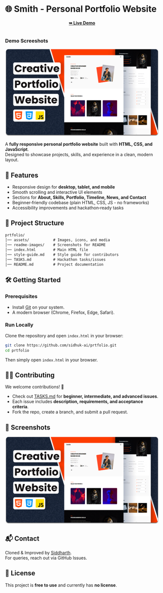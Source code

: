 # 🌐 Smith - Personal Portfolio Website

<div align="center">
  <a href="https://codewithsadee.github.io/smith-portfolio/"><strong>➥ Live Demo</strong></a>

</div>

<br />

### Demo Screeshots

![Smith-portfolio Desktop Demo](./readme-images/desktop.png "Desktop Demo")

A **fully responsive personal portfolio website** built with **HTML, CSS, and JavaScript**.  
Designed to showcase projects, skills, and experience in a clean, modern layout.

## 🚀 Features

- Responsive design for **desktop, tablet, and mobile**
- Smooth scrolling and interactive UI elements
- Sections for **About, Skills, Portfolio, Timeline, News, and Contact**
- Beginner‑friendly codebase (plain HTML, CSS, JS - no frameworks)
- Accessibility improvements and hackathon‑ready tasks

## 📂 Project Structure

```
prtfolio/
│── assets/           # Images, icons, and media
│── readme-images/    # Screenshots for README
│── index.html        # Main HTML file
│── style-guide.md    # Style guide for contributors
│── TASKS.md          # Hackathon tasks/issues
│── README.md         # Project documentation
```

## 🛠️ Getting Started

### Prerequisites

- Install [Git](https://git-scm.com/) on your system.
- A modern browser (Chrome, Firefox, Edge, Safari).

### Run Locally

Clone the repository and open `index.html` in your browser:

```bash
git clone https://github.com/sidhuk-ai/prtfolio.git
cd prtfolio
```

Then simply open `index.html` in your browser.

## 🧑‍💻 Contributing

We welcome contributions! 🎉

- Check out [TASKS.md](https://github.com/sidhuk-ai/prtfolio/blob/main/TASKS.MD) for **beginner, intermediate, and advanced issues**.
- Each issue includes **description, requirements, and acceptance criteria**.
- Fork the repo, create a branch, and submit a pull request.

## 📸 Screenshots


![Smith-portfolio Desktop Demo](./readme-images/desktop.png "Desktop Demo")

## 📬 Contact

Cloned & Improved by [Siddharth](https://github.com/sidhuk-ai).  
For queries, reach out via GitHub Issues.

## 📄 License

This project is **free to use** and currently has **no license**.
